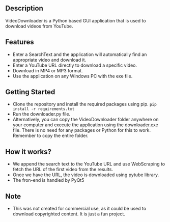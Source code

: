 ## Description
VideoDownloader is a Python based GUI application that is used to download videos from YouTube. 

## Features
- Enter a SearchText and the application will automatically find an appropriate video and download it.
- Enter a YouTube URL directly to download a specific video.
- Download in MP4 or MP3 format.
- Use the application on any Windows PC with the exe file.

## Getting Started
- Clone the repository and install the required packages using pip.
 ```pip install -r requirements.txt```
- Run the downloader.py file.
- Alternatively, you can copy the VideoDownloader folder anywhere on your computer and execute the application using the downloader.exe file. There is no need for any packages or Python for this to work. Remember to copy the entire folder.

## How it works?
- We append the search text to the YouTube URL and use WebScraping to fetch the URL of the first video from the results.
- Once we have the URL, the video is downloaded using pytube library. 
- The fron-end is handled by PyQt5

## Note
- This was not created for commercial use, as it could be used to download copyrighted content. It is just a fun project.
